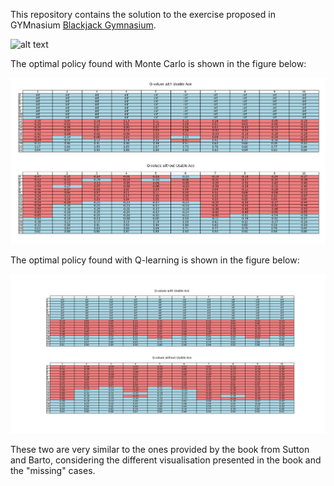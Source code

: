 This repository contains the solution to the exercise proposed in GYMnasium [Blackjack Gymnasium](https://gymnasium.farama.org/environments/toy_text/blackjack/).

![alt text](https://github.com/meskoj/Reinforcement-Learning/blob/main/Blackjack/blackjack.gif)

The optimal policy found with Monte Carlo is shown in the figure below:

![alt text](https://github.com/meskoj/Reinforcement-Learning/blob/main/Blackjack/MC-%20Blackjack.png)

The optimal policy found with Q-learning is shown in the figure below:

![alt text](https://github.com/meskoj/Reinforcement-Learning/blob/main/Blackjack/Q-learning%20-%20Blackjack.png)

These two are very similar to the ones provided by the book from Sutton and Barto, considering the different visualisation presented in the book and the "missing" cases.
